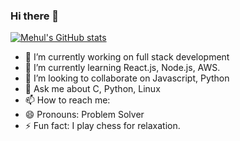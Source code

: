 ### Hi there 👋

[![Mehul's GitHub stats](https://github-readme-stats.vercel.app/api?username=mehul-m-prajapati)](https://github.com/anuraghazra/github-readme-stats)

- 🔭 I’m currently working on full stack development
- 🌱 I’m currently learning React.js, Node.js, AWS.
- 👯 I’m looking to collaborate on Javascript, Python
- 💬 Ask me about C, Python, Linux
- 📫 How to reach me: 
- 😄 Pronouns: Problem Solver
- ⚡ Fun fact: I play chess for relaxation.
